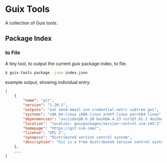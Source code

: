 # Guix Tools

A collection of Guix tools.

## Package Index

### to File

A tiny tool, to output the current _guix_ package index, to file.

```bash
$ guix-tools package -json index.json
```

example output, showing individual entry:

```json
[
    {
        "name": "git",
        "version": "2.20.1",
        "outputs": "out send-email svn credential-netrc subtree gui",
        "systems": "x86_64-linux i686-linux armhf-linux aarch64-linux",
        "dependencies": "asciidoc@8.6.10 bash@4.4.23 curl@7.61.1 docbook-xsl@1.79.1 expat@2.2.6 gettext-minimal@0.19.8.1 openssl@1.0.2p perl-authen-sasl@2.16 perl-cgi@4.38 perl-io-socket-ssl@2.038 perl-net-smtp-ssl@1.04 perl-term-readkey@2.37 perl@5.28.0 python2@2.7.15 subversion@1.10.2 tcl@8.6.8 tk@8.6.8 xmlto@0.0.28 zlib@1.2.11",
        "location": "location: gnu/packages/version-control.scm:145:2",
        "homepage": "https://git-scm.com/",
        "license": "GPL 2",
        "synopsis": "Distributed version control system",
        "description": "Git is a free distributed version control system designed to handle everything from small to very large projects with speed and efficiency."
    },
    ...
]
```